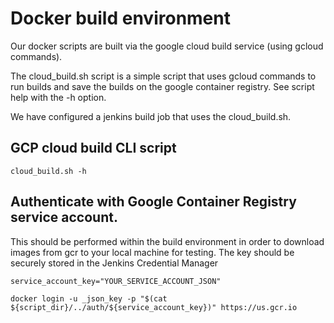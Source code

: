 # Docker build environment

Our docker scripts are built via the google cloud build service (using gcloud commands).

The cloud_build.sh script is a simple script that uses gcloud commands to run builds and save the builds on the google container registry.
See script help with the -h option.

We have configured a jenkins build job that uses the cloud_build.sh.

## GCP cloud build CLI script

    cloud_build.sh -h

## Authenticate with Google Container Registry service account.

This should be performed within the build environment in order to download images from gcr to your local machine for testing.
The key should be securely stored in the Jenkins Credential Manager

    service_account_key="YOUR_SERVICE_ACCOUNT_JSON"
    
    docker login -u _json_key -p "$(cat ${script_dir}/../auth/${service_account_key})" https://us.gcr.io
